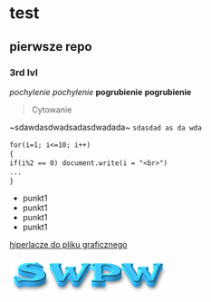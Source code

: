 # test
## pierwsze repo 
### 3rd lvl
*pochylenie* _pochylenie_
**pogrubienie** __pogrubienie__

>Cytowanie

~sdawdasdwadsadasdwadada~
`sdasdad
as
da
wda`

```kod programu
for(i=1; i<=10; i++)
{
if(i%2 == 0) document.write(i = "<br>")
...
}
```
- punkt1
- punkt1
- punkt1
- punkt1

[hiperlacze do pliku graficznego](swpw.jpg)

![swpw](swpw.jpg)
